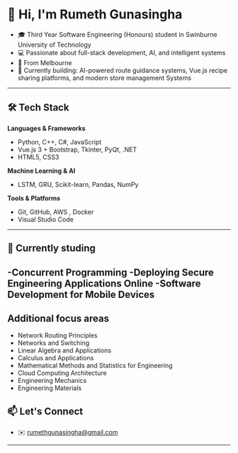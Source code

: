 # 👋 Hi, I'm Rumeth Gunasingha

- 🎓 Third Year Software Engineering (Honours) student in Swinburne University of Technology
- 💻 Passionate about full-stack development, AI, and intelligent systems  
- 📍 From Melbourne
- 🌱 Currently building: AI-powered route guidance systems, Vue.js recipe sharing platforms, and modern store management Systems

---

## 🛠️ Tech Stack

**Languages & Frameworks**
- Python, C++, C#, JavaScript
- Vue.js 3 + Bootstrap, Tkinter, PyQt, .NET  
- HTML5, CSS3

**Machine Learning & AI**
- LSTM, GRU, Scikit-learn, Pandas, NumPy  

**Tools & Platforms**
- Git, GitHub, AWS , Docker  
- Visual Studio Code

---

## 🧠 Currently studing
-Concurrent Programming
-Deploying Secure Engineering Applications Online
-Software Development for Mobile Devices
---


## Additional focus areas
- Network Routing Principles
- Networks and Switching
- Linear Algebra and Applications
- Calculus and Applications
- Mathematical Methods and Statistics for Engineering
- Cloud Computing Architecture
- Engineering Mechanics
- Engineering Materials

  
## 📫 Let's Connect
- ✉️ rumethgunasingha@gmail.com

---


<!---
RumethGunasinghe/RumethGunasinghe is a ✨ special ✨ repository because its `README.md` (this file) appears on your GitHub profile.
You can click the Preview link to take a look at your changes.


- 💼 [LinkedIn](https://www.linkedin.com/in/rumeth-gunasingha)  
- 👋 Hi, I’m Rumeth Gunasinghe
- 👀 I’m interested in Python, ML,  React, VUE
- 📫 You can reach me using linkedin @Rumeth Gunasinghe
--->
